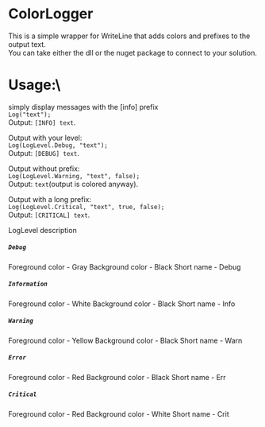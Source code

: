 # ColorLogger
This is a simple wrapper for WriteLine that adds colors and prefixes to the output text.\
You can take either the dll or the nuget package to connect to your solution.

# Usage:\
simply display messages with the [info] prefix\
`Log("text");`\
Output: `[INFO] text`.

Output with your level:\
`Log(LogLevel.Debug, "text");`\
Output: `[DEBUG] text`.

Output without prefix:\
`Log(LogLevel.Warning, "text", false);`\
Output: `text`(output is colored anyway).

Output with a long prefix:\
`Log(LogLevel.Critical, "text", true, false);`\
Output: `[CRITICAL] text`.

LogLevel description
##### `Debug`
Foreground color - Gray
Background color - Black
Short name - Debug

##### `Information`
Foreground color - White
Background color - Black
Short name - Info

##### `Warning`
Foreground color - Yellow
Background color - Black
Short name - Warn

##### `Error`
Foreground color - Red
Background color - Black
Short name - Err

##### `Critical`
Foreground color - Red
Background color - White
Short name - Crit
